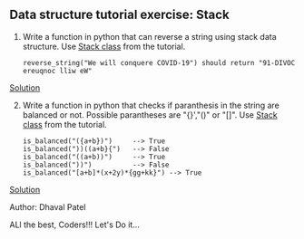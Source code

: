 ## Data structure tutorial exercise: Stack
1. Write a function in python that can reverse a string using stack data structure. Use [Stack class](https://github.com/codebasics/data-structures-algorithms-python/blob/master/data_structures/5_Stack/5_stack.ipynb) from the tutorial.
    ```
    reverse_string("We will conquere COVID-19") should return "91-DIVOC ereuqnoc lliw eW"
    ```

[Solution](https://github.com/codebasics/data-structures-algorithms-python/blob/master/data_structures/5_Stack/Exercise/reverse_string.py)

2. Write a function in python that checks if paranthesis in the string are balanced or not. Possible parantheses are "{}',"()" or "[]". Use [Stack class](https://github.com/codebasics/data-structures-algorithms-python/blob/master/data_structures/5_Stack/5_stack.ipynb) from the tutorial.
    ```
    is_balanced("({a+b})")     --> True
    is_balanced("))((a+b}{")   --> False
    is_balanced("((a+b))")     --> True
    is_balanced("))")          --> False
    is_balanced("[a+b]*(x+2y)*{gg+kk}") --> True
    ```

[Solution](https://github.com/codebasics/data-structures-algorithms-python/blob/master/data_structures/5_Stack/Exercise/balance_paran.py)

Author: Dhaval Patel

ALl the best, Coders!!!
Let's Do it...
